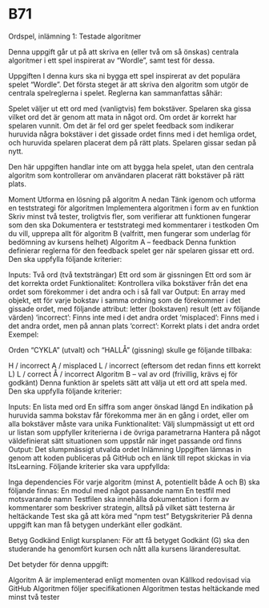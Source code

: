 # B71

Ordspel, inlämning 1: Testade algoritmer

Denna uppgift går ut på att skriva en (eller två om så önskas) centrala algoritmer i ett spel inspirerat av “Wordle”, samt test för dessa.

Uppgiften
I denna kurs ska ni bygga ett spel inspirerat av det populära spelet “Wordle”. Det första steget är att skriva den algoritm som utgör de centrala spelreglerna i spelet. Reglerna kan sammanfattas såhär:

Spelet väljer ut ett ord med (vanligtvis) fem bokstäver. Spelaren ska gissa vilket ord det är genom att mata in något ord. Om ordet är korrekt har spelaren vunnit. Om det är fel ord ger spelet feedback som indikerar huruvida några bokstäver i det gissade ordet finns med i det hemliga ordet, och huruvida spelaren placerat dem på rätt plats. Spelaren gissar sedan på nytt.

Den här uppgiften handlar inte om att bygga hela spelet, utan den centrala algoritm som kontrollerar om användaren placerat rätt bokstäver på rätt plats.

Moment
Utforma en lösning på algoritm A nedan
Tänk igenom och utforma en teststrategi för algoritmen
Implementera algoritmen i form av en funktion
Skriv minst två tester, troligtvis fler, som verifierar att funktionen fungerar som den ska
Dokumentera er teststrategi med kommentarer i testkoden
Om du vill, upprepa allt för algoritm B (valfritt, men fungerar som underlag för bedömning av kursens helhet)
Algoritm A – feedback
Denna funktion definierar reglerna för den feedback spelet ger när spelaren gissar ett ord. Den ska uppfylla följande kriterier:

Inputs: Två ord (två textsträngar)
Ett ord som är gissningen
Ett ord som är det korrekta ordet
Funktionalitet: Kontrollera vilka bokstäver från det ena ordet som förekommer i det andra och i så fall var
Output: En array med objekt, ett för varje bokstav i samma ordning som de förekommer i det gissade ordet, med följande attribut:
letter (bokstaven)
result (ett av följande värden)
‘incorrect’: Finns inte med i det andra ordet
‘misplaced’: Finns med i det andra ordet, men på annan plats
‘correct’: Korrekt plats i det andra ordet 
Exempel:

Orden “CYKLA” (utvalt) och “HALLÅ” (gissning) skulle ge följande tillbaka:

H / incorrect
A / misplaced
L / incorrect (eftersom det redan finns ett korrekt L)
L / correct
Å / incorrect
Algoritm B – val av ord (frivillig, krävs ej för godkänt)
Denna funktion är spelets sätt att välja ut ett ord att spela med. Den ska uppfylla följande kriterier:

Inputs:
En lista med ord
En siffra som anger önskad längd
En indikation på huruvida samma bokstav får förekomma mer än en gång i ordet, eller om alla bokstäver måste vara unika
Funktionalitet:
Välj slumpmässigt ut ett ord ur listan som uppfyller kriterierna i de övriga parametrarna
Hantera på något väldefinierat sätt situationen som uppstår när inget passande ord finns
Output: Det slumpmässigt utvalda ordet
Inlämning
Uppgiften lämnas in genom att koden publiceras på GitHub och en länk till repot skickas in via ItsLearning. Följande kriterier ska vara uppfyllda:

Inga dependencies
För varje algoritm (minst A, potentiellt både A och B) ska följande finnas:
En modul med något passande namn
En testfil med motsvarande namn
Testfilen ska innehålla dokumentation i form av kommentarer som beskriver strategin, alltså på vilket sätt testerna är heltäckande
Test ska gå att köra med “npm test”
Betygskriterier
På denna uppgift kan man få betygen underkänt eller godkänt.

Betyg Godkänd
Enligt kursplanen: För att få betyget Godkänt (G) ska den studerande ha genomfört kursen och nått alla kursens läranderesultat.

Det betyder för denna uppgift:

Algoritm A är implementerad enligt momenten ovan
Källkod redovisad via GitHub
Algoritmen följer specifikationen
Algoritmen testas heltäckande med minst två tester
